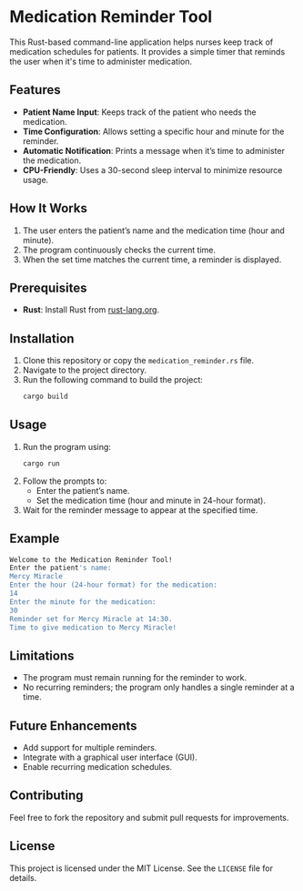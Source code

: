 # Medication Reminder Tool

This Rust-based command-line application helps nurses keep track of medication schedules for patients. It provides a simple timer that reminds the user when it's time to administer medication.

## Features
- **Patient Name Input**: Keeps track of the patient who needs the medication.
- **Time Configuration**: Allows setting a specific hour and minute for the reminder.
- **Automatic Notification**: Prints a message when it’s time to administer the medication.
- **CPU-Friendly**: Uses a 30-second sleep interval to minimize resource usage.

## How It Works
1. The user enters the patient’s name and the medication time (hour and minute).
2. The program continuously checks the current time.
3. When the set time matches the current time, a reminder is displayed.

## Prerequisites
- **Rust**: Install Rust from [rust-lang.org](https://www.rust-lang.org/).

## Installation
1. Clone this repository or copy the `medication_reminder.rs` file.
2. Navigate to the project directory.
3. Run the following command to build the project:
   ```bash
   cargo build
   ```

## Usage
1. Run the program using:
   ```bash
   cargo run
   ```
2. Follow the prompts to:
   - Enter the patient’s name.
   - Set the medication time (hour and minute in 24-hour format).
3. Wait for the reminder message to appear at the specified time.

## Example
```bash
Welcome to the Medication Reminder Tool!
Enter the patient's name:
Mercy Miracle
Enter the hour (24-hour format) for the medication:
14
Enter the minute for the medication:
30
Reminder set for Mercy Miracle at 14:30.
Time to give medication to Mercy Miracle!
```

## Limitations
- The program must remain running for the reminder to work.
- No recurring reminders; the program only handles a single reminder at a time.

## Future Enhancements
- Add support for multiple reminders.
- Integrate with a graphical user interface (GUI).
- Enable recurring medication schedules.

## Contributing
Feel free to fork the repository and submit pull requests for improvements.

## License
This project is licensed under the MIT License. See the `LICENSE` file for details.
